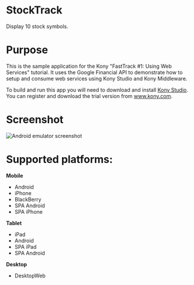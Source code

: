StockTrack
==========
Display 10 stock symbols.

# Purpose
This is the sample application for the Kony "FastTrack #1: Using Web Services" tutorial. It uses the Google Financial API to demonstrate how to setup and consume web services using Kony Studio and Kony Middleware. 

To build and run this app you will need to download and install [Kony Studio](http://www.kony.com/products/development). You can register and download the trial version from www.kony.com.

# Screenshot
![Android emulator screenshot](https://raw.github.com/kony-solutions/screenshots/master/StockTrack/Mobile/Android/1.png)

# Supported platforms:
**Mobile**
 * Android
 * iPhone
 * BlackBerry
 * SPA Android
 * SPA iPhone
 
**Tablet** 
 * iPad
 * Android
 * SPA iPad
 * SPA Android
 
**Desktop**
 * DesktopWeb
